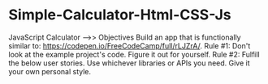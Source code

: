 # Simple-Calculator-Html-CSS-Js
JavaScript Calculator -->> Objectives Build an app that is functionally similar to: https://codepen.io/FreeCodeCamp/full/rLJZrA/.  Rule #1: Don't look at the example project's code. Figure it out for yourself.  Rule #2: Fulfill the below user stories. Use whichever libraries or APIs you need. Give it your own personal style.
